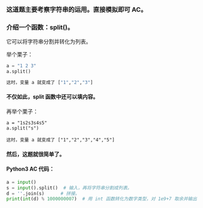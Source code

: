 ### 这道题主要考察字符串的运用。直接模拟即可 AC。

### 介绍一个函数：split()。

它可以将字符串分割并转化为列表。

举个栗子：

```python
a = "1 2 3"
a.split()

这时，变量 a 就变成了 ["1","2","3"]
```

#### 不仅如此，split 函数中还可以填内容。

再举个栗子：

```
a = "1s2s3s4s5"
a.split("s")

这时，变量 a 就变成了 ["1","2","3","4","5"]
```

#### 然后，这题就很简单了。

#### Python3 AC 代码：

```python
a = input()
s = input().split()  # 输入，再将字符串分割成列表。
d = ''.join(s)      # 拼接。
print(int(d) % 1000000007)  # 用 int 函数转化为数字类型，对 1e9+7 取余并输出。
```

